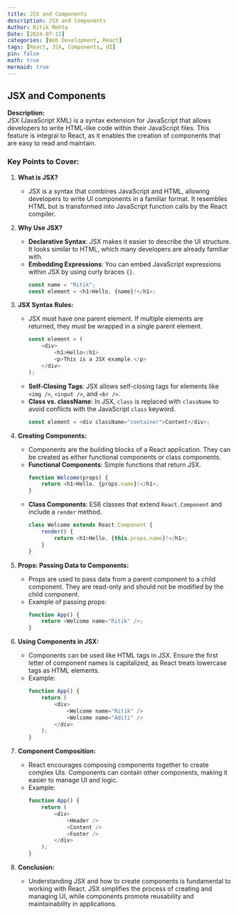 ```yaml
---
title: JSX and Components
description: JSX and Components
Author: Ritik Mehta
Date: [2024-07-11]
categories: [Web Development, React]
tags: [React, JSX, Components, UI]
pin: false
math: true
mermaid: true
---
```

## JSX and Components

**Description:**  
JSX (JavaScript XML) is a syntax extension for JavaScript that allows developers to write HTML-like code within their JavaScript files. This feature is integral to React, as it enables the creation of components that are easy to read and maintain.

### Key Points to Cover:

1. **What is JSX?**
   - JSX is a syntax that combines JavaScript and HTML, allowing developers to write UI components in a familiar format. It resembles HTML but is transformed into JavaScript function calls by the React compiler.

2. **Why Use JSX?**
   - **Declarative Syntax**: JSX makes it easier to describe the UI structure. It looks similar to HTML, which many developers are already familiar with.
   - **Embedding Expressions**: You can embed JavaScript expressions within JSX by using curly braces `{}`.
     ```javascript
     const name = "Ritik";
     const element = <h1>Hello, {name}!</h1>;
     ```

3. **JSX Syntax Rules:**
   - JSX must have one parent element. If multiple elements are returned, they must be wrapped in a single parent element.
     ```javascript
     const element = (
         <div>
             <h1>Hello</h1>
             <p>This is a JSX example.</p>
         </div>
     );
     ```
   - **Self-Closing Tags**: JSX allows self-closing tags for elements like `<img />`, `<input />`, and `<br />`.
   - **Class vs. className**: In JSX, `class` is replaced with `className` to avoid conflicts with the JavaScript `class` keyword.
     ```javascript
     const element = <div className="container">Content</div>;
     ```

4. **Creating Components:**
   - Components are the building blocks of a React application. They can be created as either functional components or class components.
   - **Functional Components**: Simple functions that return JSX.
     ```javascript
     function Welcome(props) {
         return <h1>Hello, {props.name}!</h1>;
     }
     ```
   - **Class Components**: ES6 classes that extend `React.Component` and include a `render` method.
     ```javascript
     class Welcome extends React.Component {
         render() {
             return <h1>Hello, {this.props.name}!</h1>;
         }
     }
     ```

5. **Props: Passing Data to Components:**
   - Props are used to pass data from a parent component to a child component. They are read-only and should not be modified by the child component.
   - Example of passing props:
     ```javascript
     function App() {
         return <Welcome name="Ritik" />;
     }
     ```

6. **Using Components in JSX:**
   - Components can be used like HTML tags in JSX. Ensure the first letter of component names is capitalized, as React treats lowercase tags as HTML elements.
   - Example:
     ```javascript
     function App() {
         return (
             <div>
                 <Welcome name="Ritik" />
                 <Welcome name="Aditi" />
             </div>
         );
     }
     ```

7. **Component Composition:**
   - React encourages composing components together to create complex UIs. Components can contain other components, making it easier to manage UI and logic.
   - Example:
     ```javascript
     function App() {
         return (
             <div>
                 <Header />
                 <Content />
                 <Footer />
             </div>
         );
     }
     ```

8. **Conclusion:**
   - Understanding JSX and how to create components is fundamental to working with React. JSX simplifies the process of creating and managing UI, while components promote reusability and maintainability in applications.
